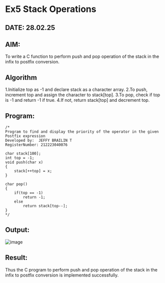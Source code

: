 # Ex5 Stack Operations
## DATE: 28.02.25
## AIM:
To write a C function to perform push and pop operation of the stack in the infix to postfix conversion.

## Algorithm
1.Initialize top as -1 and declare stack as a character array.
2.To push, increment top and assign the character to stack[top].
3.To pop, check if top is -1 and return -1 if true.
4.If not, return stack[top] and decrement top.

## Program:
```
/*
Program to find and display the priority of the operator in the given Postfix expression
Developed by:  JEFFY BRAILIN T
RegisterNumber: 212223040076
 
char stack[100]; 
int top = -1; 
void push(char x) 
{ 
    stack[++top] = x; 
} 
 
char pop() 
{ 
    if(top == -1) 
        return -1; 
    else 
        return stack[top--]; 
} 
*/
```

## Output:
![image](https://github.com/user-attachments/assets/d1f56fe1-4343-4a55-bd78-eb64641ea184)



## Result:
Thus the C program to perform push and pop operation of the stack in the infix to postfix conversion is implemented successfully.
